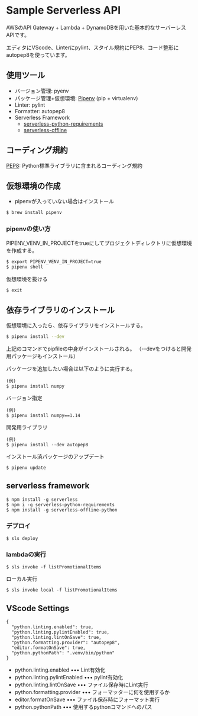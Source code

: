# Sample Serverless API
AWSのAPI Gateway + Lambda + DynamoDBを用いた基本的なサーバーレスAPIです。

エディタにVScode、Linterにpylint、スタイル規約にPEP8、コード整形にautopep8を使っています。

## 使用ツール
- バージョン管理: pyenv
- パッケージ管理+仮想環境: [Pipenv](https://pipenv-ja.readthedocs.io/ja/translate-ja/) (pip + virtualenv)
- Linter: pylint
- Formatter: autopep8
- Serverless Framework 
  - [serverless-python-requirements](https://www.serverless.com/plugins/serverless-python-requirements)
  - [serverless-offline](https://github.com/dherault/serverless-offline)

## コーディング規約

[PEP8](https://pep8-ja.readthedocs.io/ja/latest/): Python標準ライブラリに含まれるコーディング規約

## 仮想環境の作成

- pipenvが入っていない場合はインストール

```bash
$ brew install pipenv
```

### pipenvの使い方

PIPENV_VENV_IN_PROJECTをtrueにしてプロジェクトディレクトリに仮想環境を作成する。

```bash
$ export PIPENV_VENV_IN_PROJECT=true
$ pipenv shell
```

仮想環境を抜ける
```
$ exit
```

## 依存ライブラリのインストール
仮想環境に入ったら、依存ライブラリをインストールする。

```bash
$ pipenv install --dev
```

上記のコマンドでpipfileの中身がインストールされる。
（--devをつけると開発用パッケージもインストール）

パッケージを追加したい場合は以下のように実行する。

```
(例)
$ pipenv install numpy
```

バージョン指定

```
(例)
$ pipenv install numpy==1.14
```

開発用ライブラリ

```
(例)
$ pipenv install --dev autopep8
```

インストール済パッケージのアップデート
```
$ pipenv update
```

## serverless framework

```
$ npm install -g serverless
$ npm i -g serverless-python-requirements
$ npm install -g serverless-offline-python
```

### デプロイ

```
$ sls deploy
```

### lambdaの実行

```
$ sls invoke -f listPromotionalItems
```

ローカル実行

```
$ sls invoke local -f listPromotionalItems
```

## VScode Settings

```
{
  "python.linting.enabled": true,
  "python.linting.pylintEnabled": true,
  "python.linting.lintOnSave": true,
  "python.formatting.provider": "autopep8",
  "editor.formatOnSave": true,
  "python.pythonPath": ".venv/bin/python"
}
```

- python.linting.enabled ••• Lint有効化
- python.linting.pylintEnabled ••• pylint有効化
- python.linting.lintOnSave ••• ファイル保存時にLint実行
- python.formatting.provider ••• フォーマッターに何を使用するか
- editor.formatOnSave ••• ファイル保存時にフォーマット実行
- python.pythonPath ••• 使用するpythonコマンドへのパス

